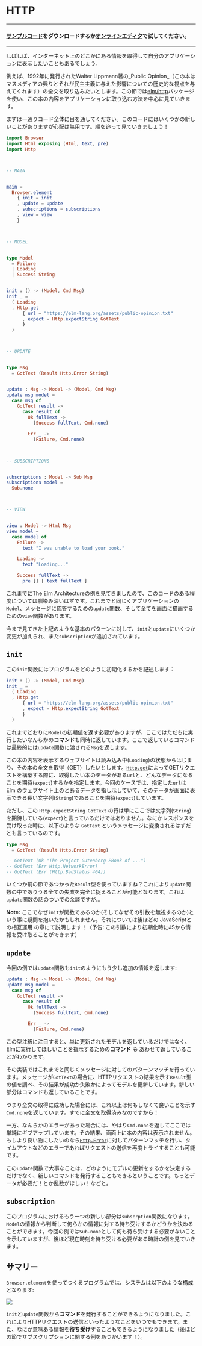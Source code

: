 <!--
# HTTP
-->
# HTTP

<!--
#### [Clone the code](https://github.com/evancz/elm-architecture-tutorial/) or follow along in the [online editor](https://elm-lang.org/examples/book).
-->

---
#### [サンプルコード](https://github.com/evancz/elm-architecture-tutorial/)をダウンロードするか[オンラインエディタ](https://elm-lang.org/examples/book)で試してください。
---

<!--
It is often helpful to grab information from elsewhere on the internet.
-->
しばしば、インターネット上のどこかにある情報を取得して自分のアプリケーションに表示したいこともあるでしょう。

<!--
For example, say we want to load the full text of _Public Opinion_ by Walter Lippmann. Published in 1922, this book provides a historical perspective on the rise of mass media and its implications for democracy. For our purposes here, we will focus on how to use the [`elm/http`][http] package to get this book into our app!
-->
例えば、1992年に発行されたWalter Lippmann著の_Public Opinion_（この本はマスメディアの興りとそれが民主主義に与えた影響についての歴史的な視点を与えてくれます）の全文を取り込みたいとします。この節では[elm/http][http]パッケージを使い、この本の内容をアプリケーションに取り込む方法を中心に見ていきます。

<!--
Let&rsquo;s start by just looking at all the code. There are some new things, but do not worry. We will go through it all!
-->
まずは一通りコード全体に目を通してください。このコードにはいくつかの新しいことがありますが心配は無用です。順を追って見ていきましょう！

[http]: https://package.elm-lang.org/packages/elm/http/latest


```elm
import Browser
import Html exposing (Html, text, pre)
import Http



-- MAIN


main =
  Browser.element
    { init = init
    , update = update
    , subscriptions = subscriptions
    , view = view
    }



-- MODEL


type Model
  = Failure
  | Loading
  | Success String


init : () -> (Model, Cmd Msg)
init _ =
  ( Loading
  , Http.get
      { url = "https://elm-lang.org/assets/public-opinion.txt"
      , expect = Http.expectString GotText
      }
  )



-- UPDATE


type Msg
  = GotText (Result Http.Error String)


update : Msg -> Model -> (Model, Cmd Msg)
update msg model =
  case msg of
    GotText result ->
      case result of
        Ok fullText ->
          (Success fullText, Cmd.none)

        Err _ ->
          (Failure, Cmd.none)



-- SUBSCRIPTIONS


subscriptions : Model -> Sub Msg
subscriptions model =
  Sub.none



-- VIEW


view : Model -> Html Msg
view model =
  case model of
    Failure ->
      text "I was unable to load your book."

    Loading ->
      text "Loading..."

    Success fullText ->
      pre [] [ text fullText ]
```

<!--
Some parts of this should be familiar from previous examples of The Elm Architecture. We still have a `Model` of our application. We still have an `update` that reacts to messages. We still have a `view` function that shows everything on screen.
-->
これまでにThe Elm Architectureの例を見てきましたので、このコードのある程度については馴染み深いはずです。これまでと同じくアプリケーションの`Model`、メッセージに応答するための`update`関数、そして全てを画面に描画するための`view`関数があります。

<!--
The new parts extend the core pattern we saw before with some changes in `init` and `update`, and the addition of `subscription`.
-->
今まで見てきた上記のような基本のパターンに対して、`init`と`update`にいくつか変更が加えられ、また`subscription`が追加されています。

<!--
## `init`
-->
## `init`

<!--
The `init` function describes how to initialize our program:
-->
この`init`関数にはプログラムをどのように初期化するかを記述します：

```elm
init : () -> (Model, Cmd Msg)
init _ =
  ( Loading
  , Http.get
      { url = "https://elm-lang.org/assets/public-opinion.txt"
      , expect = Http.expectString GotText
      }
  )
```

<!--
Like always, we have to produce the initial `Model`, but now we are also producing some **command** of what we want to do immediately. That command will eventually produce a `Msg` that gets fed into the `update` function.
-->
これまでどおりに`Model`の初期値を返す必要がありますが、ここではただちに実行したいなんらかの**コマンド**も同時に返しています。ここで返しているコマンドは最終的には`update`関数に渡される`Msg`を返します。

<!--
Our book website starts in the `Loading` state, and we want to GET the full text of our book. When making a GET request with [`Http.get`][get], we specify the `url` of the data we want to fetch, and we specify what we `expect` that data to be. So in our case, the `url` is pointing at some data on the Elm website, and we `expect` it to be a big `String` we can show on screen.
-->
この本の内容を表示するウェブサイトは読み込み中(`Loading`)の状態からはじまり、その本の全文を取得（GET）したいとします。[`Http.get`][get]によってGETリクエストを構築する際に、取得したい本のデータがある`url`と、どんなデータになることを期待(`expect`)するかを指定します。今回のケースでは、指定した`url`は Elm のウェブサイト上のとあるデータを指し示していて、そのデータが画面に表示できる長い文字列(`String`)であることを期待(`expect`)しています。

<!--
The `Http.expectString GotText` line is saying a bit more than that we `expect` a `String` though. It is also saying that when we get a response, it should be turned into a `GotText` message:
-->
ただし、この `Http.expectString GotText` の行は単にここでは文字列(`String`)を期待している(`expect`)と言っているだけではありません。なにかレスポンスを受け取った時に、以下のような `GotText` というメッセージに変換されるはずだとも言っているのです。

```elm
type Msg
  = GotText (Result Http.Error String)

-- GotText (Ok "The Project Gutenberg EBook of ...")
-- GotText (Err Http.NetworkError)
-- GotText (Err (Http.BadStatus 404))
```

<!--
Notice that we are using the `Result` type from a couple sections back. This allows us to fully account for the possible failures in our `update` function. Speaking of `update` functions...
-->
いくつか前の節であつかった`Result`型を使っていますね？これにより`update`関数の中でありうる全ての失敗を完全に捉えることが可能となります。これは`update`関数の話のついでの余談ですが...

[get]: https://package.elm-lang.org/packages/elm/http/latest/Http#get

<!--
> **Note:** If you are wondering why `init` is a function (and why we are ignoring the argument) we will talk about it in the upcoming chapter on JavaScript interop! (Preview: the argument lets us get information from JS on initialization.)
-->
**Note:** ここでなぜ`init`が関数であるのか(そしてなぜその引数を無視するのか)という事に疑問を抱いたかもしれません。それについては後ほどの JavaScriptとの相互運用 の章にて説明します！（予告: この引数により初期化時にJSから情報を受け取ることができます）

<!--
## `update`
-->
## `update`

<!--
Our `update` function is returning a bit more information as well:
-->
今回の例では`update`関数も`init`のようにもう少し追加の情報を返します:

```elm
update : Msg -> Model -> (Model, Cmd Msg)
update msg model =
  case msg of
    GotText result ->
      case result of
        Ok fullText ->
          (Success fullText, Cmd.none)

        Err _ ->
          (Failure, Cmd.none)
```

<!--
Looking at the type signature, we see that we are not just returning an updated model. We are _also_ producing a **command** of what we want Elm to do.
-->
この型注釈に注目すると、単に更新されたモデルを返しているだけではなく、Elmに実行してほしいことを指示するための**コマンド** _も_ あわせて返していることがわかります。

<!--
Moving on to the implementation, we pattern match on messages like normal. When a `GotText` message comes in, we inspect the `Result` of our HTTP request and update our model depending on whether it was a success or failure. The new part is that we also provide a command.
-->
その実装ではこれまでと同じくメッセージに対してのパターンマッチを行っています。メッセージが`GotText`の場合に、HTTPリクエストの結果を示す`Result`型の値を調べ、その結果が成功か失敗かによってモデルを更新しています。新しい部分はコマンドも返していることです。

<!--
So in the case that we got the full text successfully, we say `Cmd.none` to indicate that there is no more work to do. We already got the full text!
-->
つまり全文の取得に成功した場合には、これ以上は何もしなくて良いことを示す`Cmd.none`を返しています。すでに全文を取得済みなのですから！

<!--
And in the case that there was some error, we also say `Cmd.none` and just give up. The text of the book did not load. If we wanted to get fancier, we could pattern match on the [`Http.Error`][Error] and retry the request if we got a timeout or something.
-->
一方、なんらかのエラーがあった場合には、やはり`Cmd.none`を返してここでは単純にギブアップしています。その結果、画面上に本の内容は表示されません。もしより良い物にしたいのなら[`Http.Error`][Error]に対してパターンマッチを行い、タイムアウトなどのエラーであればリクエストの送信を再度トライすることも可能です。

<!--
The point here is that however we decide to update our model, we are also free to issue new commands. I need more data! I want a random number! Etc.
-->
この`update`関数で大事なことは、どのようにモデルの更新をするかを決定するだけでなく、新しいコマンドを発行することもできるということです。もっとデータが必要だ！とか乱数がほしい！などと。

[Error]: https://package.elm-lang.org/packages/elm/http/latest/Http#Error


<!--
## `subscription`
-->
## `subscription`

<!--
The other new thing in this program is the `subscription` function. It lets you look at the `Model` and decide if you want to subscribe to certain information. In our example, we say `Sub.none` to indicate that we do not need to subscribe to anything, but we will soon see an example of a clock where we want to subscribe to the current time!
-->
このプログラムにおけるもう一つの新しい部分は`subscrption`関数になります。`Model`の情報から判断して何らかの情報に対する待ち受けするかどうかを決めることができます。今回の例では`Sub.none`として何も待ち受けする必要がないことを示していますが、後ほど現在時刻を待ち受ける必要がある時計の例を見ていきます。

<!--
## Summary
-->
## サマリー

<!--
When we create a program with `Browser.element`, we set up a system like this:
-->
`Browser.element`を使ってつくるプログラムでは、システムは以下のような構成となります:

![](diagrams/element.svg)

<!--
We get the ability to issue **commands** from `init` and `update`. This allows us to do things like make HTTP requests whenever we want. We also get the ability to **subscribe** to interesting information. (We will see an example of subscriptions later!)
-->
`init`と`update`関数から**コマンド**を発行することができるようになりました。これによりHTTPリクエストの送信といったようなことをいつでもできます。また、なにか意味ある情報を**待ち受け**することもできるようになりました（後ほどの節でサブスクリプションに関する例をあつかいます！）。
